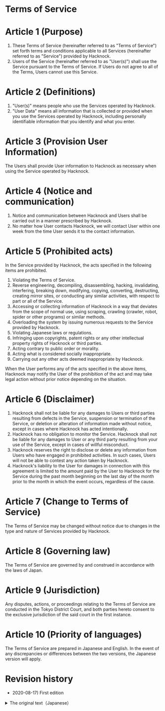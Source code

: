 # Terms of Service

# Article 1 (Purpose)

1. These Terms of Service (hereinafter referred to as "Terms of Service") set forth terms and conditions applicable to all Services (hereinafter referred to as "Service") provided by Hacknock.
2. Users of the Service (hereinafter referred to as "User(s)") shall use the Service pursuant to the Terms of Service.
   If Users do not agree to all of the Terms, Users cannot use this Service.

# Article 2 (Definitions)

1. "User(s)" means people who use the Services operated by Hacknock.
2. "User Data" means all information that is collected or provided when you use the Services operated by Hacknock, including personally identifiable information that you identify and what you enter.

# Article 3 (Provision User Information)

The Users shall provide User information to Hacknock as necessary when using the Service operated by Hacknock.

# Article 4 (Notice and communication)

1. Notice and communication between Hacknock and Users shall be carried out in a manner prescribed by Hacknock.
2. No matter how User contacts Hacknock, we will contact User within one week from the time User sends it to the contact information.

# Article 5 (Prohibited acts)

In the Service provided by Hacknock, the acts specified in the following items are prohibited.

1. Violating the Terms of Service.
2. Reverse engineering, decompiling, disassembling, hacking, invalidating, interfering, breaking down, modifying, copying, converting, destructing, creating mirror sites, or conducting any similar activities, with respect to part or all of the Service.
3. Accessing or collecting information of Hacknock in a way that deviates from the scope of normal use, using scraping, crawling (crawler, robot, spider or other programs) or similar methods.
4. Overloading the system by issuing numerous requests to the Service provided by Hacknock.
5. Violating Japanese laws or regulations.
6. Infringing upon copyrights, patent rights or any other intellectual property rights of Hacknock or third parties.
7. Acting contrary to public order or morality.
8. Acting what is considered socially inappropriate.
9. Carrying out any other acts deemed inappropriate by Hacknock.

When the User performs any of the acts specified in the above items, Hacknock may notify the User of the prohibition of the act and may take legal action without prior notice depending on the situation.

# Article 6 (Disclaimer)

1. Hacknock shall not be liable for any damages to Users or third parties resulting from defects in the Service, suspension or termination of the Service, or deletion or alteration of information made without notice, except in cases where Hacknock has acted intentionally.
2. Hacknock has no obligation to monitor the Service.
   Hacknock shall not be liable for any damages to User or any third party resulting from your use of the Service, except in cases of willful misconduct.
3. Hacknock reserves the right to disclose or delete any information from Users who have engaged in prohibited activities.
   In such cases, Users will not be able to contest any action taken by Hacknock.
4. Hacknock's liability to the User for damages in connection with this agreement is limited to the amount paid by the User to Hacknock for the Service during the past month beginning on the last day of the month prior to the month in which the event occurs, regardless of the cause.

# Article 7 (Change to Terms of Service)

The Terms of Service may be changed without notice due to changes in the type and nature of Services provided by Hacknock.

# Article 8 (Governing law)

The Terms of Service are governed by and construed in accordance with the laws of Japan.

# Article 9 (Jurisdiction)

Any disputes, actions, or proceedings relating to the Terms of Service are conducted in the Tokyo District Court, and both parties hereto consent to the exclusive jurisdiction of the said court in the first instance.

# Article 10 (Priority of languages)

The Terms of Service are prepared in Japanese and English.
In the event of any discrepancies or differences between the two versions, the Japanese version will apply.

# Revision history

- 2020-08-17) First edition

<details>
<summary>The original text（Japanese）</summary>

# 利用規約

# 第 1 条（目的）

1. この利用規約（以下「本規約」といいます）は、Hacknock が提供する全てのサービスにおける利用条件を定めます。
2. 本サービスの利用者（以下「ユーザー」といいます）は、本規約に従い本サービスを利用していただくものとし、本規約に同意いただけない場合には本サービスを利用していただけないものとします。

# 第 2 条（定義）

1. ユーザーとは、Hacknock が運営するサービスを利用する全ての人を指します。
2. ユーザー情報とは、ユーザーを特定できる個人情報とユーザーが入力した情報など、ユーザーが Hacknock が運営するサービスを利用した際に収集される、または提供する全ての情報を指します

# 第 3 条（ユーザー情報の提供）

ユーザーは、Hacknock が運営するサービスを利用する際に、必要に応じて Hacknock に対してユーザー情報を提供するものとします。

# 第 4 条（通知・連絡）

1. Hacknock とユーザーとの連絡手段または通知手段は、Hacknock 所定の方法により行うものとします。
2. Hacknock のユーザーに対する連絡は、連絡方法を問わず、ユーザーから提供されたユーザー情報の連絡先に送信した時点から１週間以内で到達したものとします。

# 第 6 条（禁止事項）

Hacknock の提供するサービスにあたっては、以下の各号に定める行為を禁止事項とします。

1. 本利用規約の定めに違反する行為
2. Hacknock の提供するサービスの一部または全部について、リバースエンジニアリング、逆コンパイル、逆アセンブル、ハッキング、無効化、改竄、分解、変更、コピー、変換、破壊、ミラーサイト構築、その他これに類似する行為をすること
3. スクレイピングやクローリングなどの手段によって通常の利用範囲を超えた特殊なアクセスを行う行為または Hacknock の提供するサービスに関する情報を取得する行為
4. 大量のリクエストを Hacknock の提供するサービスに対して行い、システムに対する負荷をかける行為
5. 日本国の法令に違反する行為
6. Hacknock または第三者の著作権、特許権などの知的財産権を侵害する行為
7. 公序良俗に反する行為
8. 社会的に不適切な行動と介される行為
9. その他、Hacknock が不適切と判断する行為

Hacknock の提供するサービスを利用するユーザーが上記各号に定める行為を行った場合、Hacknock から行為の禁止に関する通知を行うとともに、状況に応じては事前通知なく法的措置を講じることがあります。

# 第 7 条（免責事項）

1. Hacknock は、提供するサービスの欠陥、当該サービスの提供の停止及び終了、予告なく行った情報の削除及び変更に起因するユーザーまたは第三者への損害に対して、Hacknock の故意である場合を除き、一切の責任を負いません。
2. Hacknock は、本サービスを監視する義務を負いません。本サービスをユーザーが利用したことによって発生したユーザーまたは第三者への損害に対して、故意である場合を除き一切の責任を負いません。
3. 禁止事項を行ったユーザーの情報に対して、情報開示や削除を行う場合があります。その際に、ユーザーは Hacknock が行った処置に対して異議申し立てできないこととします。
4. 本規約に関して、Hacknock がユーザーに対して負う損害賠償責任の範囲は、その原因に関わらず、その事由が発生した日から属する月の前月末日を起算日として過去１ヶ月に当該ユーザーが Hacknock に対して本サービスの利用料を支払った金額を上限とします。

# 第 8 条（規約の変更）

Hacknock が提供するサービスの種類や性質の変更により予告なく利用規約を変更する場合があります。

# 第 9 条（準拠法）

本規約に関する準拠法は日本法とします。

# 第 10 条（管轄裁判所）

本規約に関連する紛争については、東京地方裁判所を専属的合意管轄裁判所とします。

# 第 11 条（規約の優先順位）

本規約は日本語と英語の両言語で記載されていますが、これらの間に不一致がある場合は日本語を優先します。

# 改定履歴

- 2020-08-17) 初版

</details>
